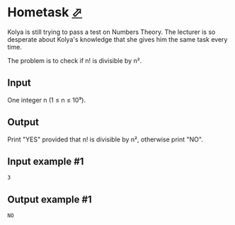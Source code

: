 # Hometask [⬀](https://www.e-olymp.com/en/problems/1642)
Kolya is still trying to pass a test on Numbers Theory. The lecturer is so desperate about Kolya's knowledge that she gives him the same task every time.

The problem is to check if n! is divisible by n².

## Input
One integer n (1 ≤ n ≤ 10⁹).

## Output
Print "YES" provided that n! is divisible by n², otherwise print "NO".

## Input example #1
```
3
```

## Output example #1
```
NO
```

